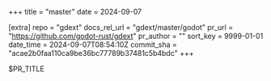 +++
title = "master"
date = 2024-09-07

[extra]
repo = "gdext"
docs_rel_url = "gdext/master/godot"
pr_url = "https://github.com/godot-rust/gdext"
pr_author = ""
sort_key = 9999-01-01
date_time = 2024-09-07T08:54:10Z
commit_sha = "acae2b0faa110ca9be36bc77789b37481c5b4bdc"
+++

$PR_TITLE
